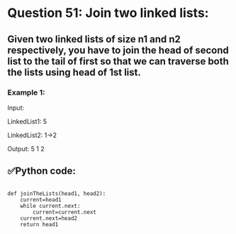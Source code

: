 # Question 51: Join two linked lists:

## Given two linked lists of size n1 and n2 respectively, you have to join the head of second list to the tail of first so that we can traverse both the lists using head of 1st list.

### Example 1:

Input:

LinkedList1: 5

LinkedList2: 1->2

Output: 5 1 2

## ✅Python code:

```

def joinTheLists(head1, head2):
    current=head1
    while current.next:
        current=current.next
    current.next=head2
    return head1
```

